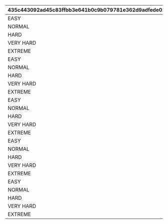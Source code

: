 |435c443092ad45c83ffbb3e641b0c9b079781e362d9adfede010315da7baa6a9|31e1f0456739f907bc2edaee3c6924dbe50d2853020e2847a4031bc5254338a7|510b7830d9545e9c7e606222d91f0fbd9224915c976e5af2ed2817be4aadcad0|2cc5831f13380d43642a0079e396563529c97b754656ae0b1dfd6c038ed2d036|100ec34e929c6ed3a2e53239a784e87153824f28d721142a5f16c4c2a8da1377|7fc7f0ced83c2757cdfc9e1b885e4fa7f78343795f9323a5a5728b448920a111|8c4064699a7de71b429b79a4f64acf56f5d936e0157d1440b62bf43271af3123|c9d80d16c5bdb2f7c3ad70ff441055fb041738b302e68d751178c8bbf39ed212|65a23932d5917698f778385787ea92b595141fbf7f8db53b77e499778293be0e|2a8c69bc688eb9172a7fc8642f9065a828d67b126f37c51b45839ed5371071bb|5d64f89065df698cd4b5bcd137df5f3ac03fca11be8b244f469d702a119328e8|30993ca02cbb948d472397d36431d24cfb896d8388d74e3b5a864a5a34f81567|1c77cc55ea8b1203bab2bc5b32ca452086dba4fccb3779a0b2f3b396c8ddbcef|79bb533342cd71ebdc91297c766e320d6537a2897af7422e9077ab0d07bdcc1d|56a807df66909ee22b81f1af2327bfd4a6f2f8cdfbf7511b4a9194aea865fd20|
| --- | --- | --- | --- | --- | --- | --- | --- | --- | --- | --- | --- | --- | --- | --- |
|EASY|701000101|1|1|100113|bgm_M57|0|1|0|110001|90|0|bgm_M57|90110001|100113|
|NORMAL|701000102|1|1|100113|bgm_M57|0|2|0|110001|90|0|bgm_M57|90110002|100113|
|HARD|701000103|1|1|100113|bgm_M57|0|3|0|110001|90|0|bgm_M57|90110003|100113|
|VERY HARD|701000104|1|1|100113|bgm_M57|0|4|0|110001|90|0|bgm_M57|90110004|100113|
|EXTREME|701000105|1|1|100113|bgm_M57|0|5|0|110001|90|0|bgm_M57|90110005|100113|
|EASY|701000201|2|1|103013|bgm_M169|0|1|0|120001|90|0|bgm_M169|90120001|103013|
|NORMAL|701000202|2|1|103013|bgm_M169|0|2|0|120001|90|0|bgm_M169|90120002|103013|
|HARD|701000203|2|1|103013|bgm_M169|0|3|0|120001|90|0|bgm_M169|90120003|103013|
|VERY HARD|701000204|2|1|103013|bgm_M169|0|4|0|120001|90|0|bgm_M169|90120004|103013|
|EXTREME|701000205|2|1|103013|bgm_M169|0|5|0|120001|90|0|bgm_M169|90120005|103013|
|EASY|701000301|3|1|100113|bgm_M64|0|1|0|130001|90|0|bgm_M64|90130001|100113|
|NORMAL|701000302|3|1|100113|bgm_M64|0|2|0|130001|90|0|bgm_M64|90130002|100113|
|HARD|701000303|3|1|100113|bgm_M64|0|3|0|130001|90|0|bgm_M64|90130003|100113|
|VERY HARD|701000304|3|1|100113|bgm_M64|0|4|0|130001|90|0|bgm_M64|90130004|100113|
|EXTREME|701000305|3|1|100113|bgm_M64|0|5|0|130001|90|0|bgm_M64|90130005|100113|
|EASY|701000401|4|1|100113|bgm_M07|0|1|0|140001|90|0|bgm_M07|90140001|100113|
|NORMAL|701000402|4|1|100113|bgm_M07|0|2|0|140001|90|0|bgm_M07|90140002|100113|
|HARD|701000403|4|1|100113|bgm_M07|0|3|0|140001|90|0|bgm_M07|90140003|100113|
|VERY HARD|701000404|4|1|100113|bgm_M07|0|4|0|140001|90|0|bgm_M07|90140004|100113|
|EXTREME|701000405|4|1|100113|bgm_M07|0|5|0|140001|90|0|bgm_M07|90140005|100113|
|EASY|701000501|5|1|103013|bgm_M170|0|1|0|150001|90|0|bgm_M170|90150001|103013|
|NORMAL|701000502|5|1|103013|bgm_M170|0|2|0|150001|90|0|bgm_M170|90150002|103013|
|HARD|701000503|5|1|103013|bgm_M170|0|3|0|150001|90|0|bgm_M170|90150003|103013|
|VERY HARD|701000504|5|1|103013|bgm_M170|0|4|0|150001|90|0|bgm_M170|90150004|103013|
|EXTREME|701000505|5|1|103013|bgm_M170|0|5|0|150001|90|0|bgm_M170|90150005|103013|